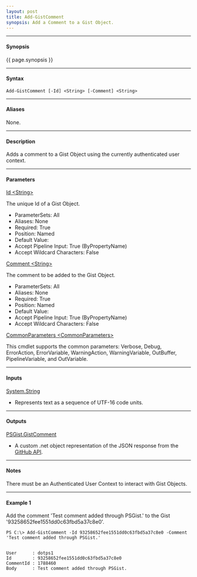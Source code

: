 ```yaml
---
layout: post
title: Add-GistComment
synopsis: Add a Comment to a Gist Object.
---
```


---

#### **Synopsis**

{{ page.synopsis }}

---

#### **Syntax**

```
Add-GistComment [-Id] <String> [-Comment] <String>
```

---

#### **Aliases**

None.

---

#### **Description**

Adds a comment to a Gist Object using the currently authenticated user context.

---

#### **Parameters**

[Id \<String\>](https://developer.github.com/v3/gists/#get-a-single-gist)

The unique Id of a Gist Object.

* ParameterSets: All
* Aliases: None
* Required: True
* Position: Named
* Default Value:
* Accept Pipeline Input: True (ByPropertyName)
* Accept Wildcard Characters: False

[Comment \<String\>]()

The comment to be added to the Gist Object.

* ParameterSets: All
* Aliases: None
* Required: True
* Position: Named
* Default Value: 
* Accept Pipeline Input: True (ByPropertyName)
* Accept Wildcard Characters: False

[CommonParameters \<CommonParameters\>](http://go.microsoft.com/fwlink/?LinkID=113216)

This cmdlet supports the common parameters: Verbose, Debug, ErrorAction, ErrorVariable, WarningAction, WarningVariable, OutBuffer, PipelineVariable, and OutVariable.

---

#### **Inputs**

[System.String](https://msdn.microsoft.com/en-us/library/system.string%28v=vs.110%29.aspx)

* Represents text as a sequence of UTF-16 code units.

---

#### **Outputs**

[PSGist.GistComment](https://developer.github.com/v3/gists/comments/)

* A custom .net object representation of the JSON response from the [GitHub API](https://developer.github.com).

---

#### **Notes**

There must be an Authenticated User Context to interact with Gist Objects.

---

#### **Example 1**

Add the comment 'Test comment added through PSGist.' to the Gist '93258652fee1551dd0c63fbd5a37c8e0'.

```
PS C:\> Add-GistComment -Id 93258652fee1551dd0c63fbd5a37c8e0 -Comment 'Test comment added through PSGist.'


User      : dotps1
Id        : 93258652fee1551dd0c63fbd5a37c8e0
CommentId : 1788460
Body      : Test comment added through PSGist.
```
